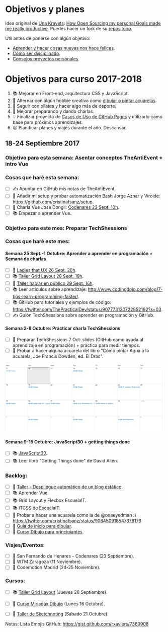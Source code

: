 Objetivos y planes
==============

Idea original de [Una Kravets](https://github.com/una): [How Open Sourcing my personal Goals made me really productive](https://una.im/personal-goals-guide/). Puedes hacer un fork de su [repositorio](https://github.com/una/personal-goals-starter).

Útil antes de ponerse con algún objetivo:

- [Aprender y hacer cosas nuevas nos hace felices](https://youtu.be/5XsKHEunOXs?t=2832).
- [Cómo ser disciplinado](https://www.youtube.com/watch?v=I6may1U-xKk).
- [Consejos proyectos personales](https://melies-hugo.js.org/post/practica-publica-aprende/).

# Objetivos para curso 2017-2018

1. 📚 Mejorar en Front-end, arquitectura CSS y JavaScript.
2. 🎨 Alternar con algún hobbie creativo como [dibujar o pintar acuarelas](https://twitter.com/cristinafsanz/status/903201156222115840).
3. 💃 Seguir con pilates y hacer algo más de deporte.
4. 🙊 Mejorar preparando y dando charlas.
5. 💡 Finalizar proyecto de [Casos de Uso de GitHub Pages](https://github.com/cristinafsanz/github-pages) y utilizarlo como base para próximos aprendizajes.
6. 😍 Planificar planes y viajes durante el año. Descansar.


## 18-24 Septiembre 2017

### Objetivo para esta semana: Asentar conceptos TheAntiEvent + intro Vue

### Cosas que haré esta semana:

- [ ] ✍️ Apuntar en GitHub mis notas de TheAntiEvent.
- [ ] 🚀  Añadir mi setup y probar automatización Bash Jorge Aznar y Viroide: https://github.com/cristinafsanz/setup.
- [ ] 📆 Charla Vue Jose Dongil: [Codenares 23 Sept. 10h](https://www.meetup.com/es-ES/codenares/events/242761638/).
- [ ] 📚 Empezar a aprender Vue.

### Objetivo para este mes: Preparar TechShessions

### Cosas que haré este mes: 

#### Semana 25 Sept.-1 Octubre: Aprender a aprender en programación + Semana de charlas
- [ ] 📆 [Ladies that UX 26 Sept. 20h](https://www.eventbrite.es/e/entradas-ladies-that-ux-laura-andina-en-el-campus-madrid-37838145913).
- [ ] 📚 [Taller Grid Layout 28 Sept. 19h](https://escuela.it/cursos/taller-de-css-grid-layout).
- [ ] 📆 [Taller hablar en público 29 Sept. 16h](https://clubs.ie.edu/ieacareers/rsvp?id=300008439&utm_source=approval_email_sent_event_approved#.Wa4zM0qQLwc.twitter). 
- [ ] 📚 Leer artículos sobre aprendizaje: http://www.codingdojo.com/blog/7-tips-learn-programming-faster/.
- [ ] 📚 GitHub para tutoriales y ejemplos de código: https://twitter.com/ThePracticalDev/status/907773120722952192?s=03.
- [ ] ✍️ Guión TechShessions sobre aprender en programación y GitHub.

#### Semana 2-8 Octubre: Practicar charla TechShessions
- [ ] 🙊 Preparar TechShessions 7 Oct: slides (GitHub como ayuda al aprendizaje en programación) + práctica para medir tiempos.
- [ ] 🎨 Probar a hacer alguna acuarela del libro "Cómo pintar Agua a la acuarela, Joe Francis Dowden, ed. El Drac".

![Calendario antes de evento TechShessions](images/calendar-sept-2017.png?raw=true)

#### Semana 9-15 Octubre: JavaScript30 + getting things done
- [ ] 📚 [JavaScript30](https://javascript30.com/).
- [ ] 📚 Leer libro "Getting Things done" de David Allen. 

### Backlog:
- [ ] 🚀 [Taller - Despliegue automático de un blog estático](https://moduslaborandi.net/2017/08/taller-despliegue-automatico-blog-estatico-i/).
- [ ] 📚 Aprender Vue.
- [ ] 📚 Grid Layout y Flexbox EscuelaIT.
- [ ] 📚 ITCSS de EscuelaIT.
- [ ] 🎨 Probar a hacer una acuarela como la de @oneeyedman :) https://twitter.com/cristinafsanz/status/906450918547378176
- [ ] 🎨 [Guía de inicio para dibujar](https://medium.com/personal-growth/a-quick-beginners-guide-to-drawing-58213877715e).
- [ ] 🎨 [Curso Dibujo para principiantes](https://www.domestika.org/es/courses/138-dibujo-para-principiantes-nivel-1/puno).

### Viajes/Eventos:

- [ ] 🚊 San Fernando de Henares - Codenares (23 Septiembre).
- [ ] 🚊 WTM Zaragoza (11 Noviembre).
- [ ] 🚊 Codemotion Madrid (24-25 Noviembre).

### Cursos:

- [ ] 📚 [Taller Grid Layout](https://escuela.it/cursos/taller-de-css-grid-layout) (Jueves 28 Septiembre).
- [ ] 🎨 [Curso Miriadax Dibujo](https://miriadax.net/web/dibujo-en-el-aula-ensenar-un-lenguaje-magico) (Lunes 16 Octubre).
- [ ] 🎨 [Taller de Sketchnoting](https://www.dibujandocharlas.com/taller-sketchnoting-madrid/) (Sábado 21 Octubre).



Notas: Lista Emojis GitHub: https://gist.github.com/rxaviers/7360908
